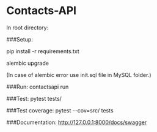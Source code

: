 # Contacts-API

In root directory:

###Setup:

pip install -r requirements.txt

alembic upgrade

(In case of alembic error use init.sql file in MySQL folder.)

###Run:
contactsapi run

###Test:
pytest tests/

###Test coverage:
pytest --cov=src/ tests

###Documentation:
http://127.0.0.1:8000/docs/swagger